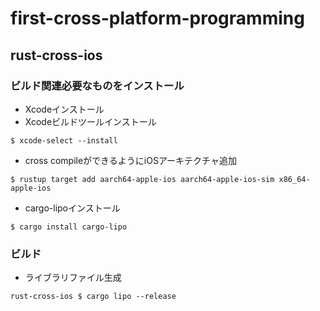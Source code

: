 # first-cross-platform-programming

## rust-cross-ios
### ビルド関連必要なものをインストール
- Xcodeインストール
- Xcodeビルドツールインストール
```
$ xcode-select --install
```
- cross compileができるようにiOSアーキテクチャ追加
```
$ rustup target add aarch64-apple-ios aarch64-apple-ios-sim x86_64-apple-ios
```
- cargo-lipoインストール
```
$ cargo install cargo-lipo
```
### ビルド
- ライブラリファイル生成
```
rust-cross-ios $ cargo lipo --release
```